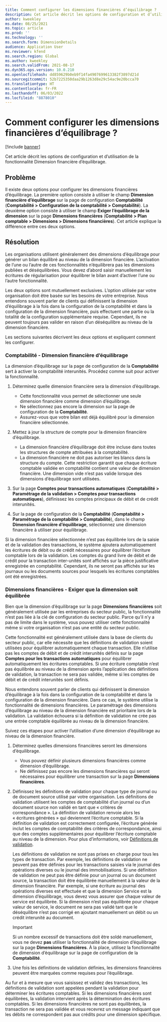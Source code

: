 ```yaml
---
title: Comment configurer les dimensions financières d’équilibrage ?
description: Cet article décrit les options de configuration et d’utilisation de la fonctionnalité Dimension financière d’équilibrage.
author: kweekley
ms.date: 08/25/2021
ms.topic: article
ms.prod: ''
ms.technology: ''
ms.search.form: DimensionDetails
audience: Application User
ms.reviewer: kfend
ms.search.region: Global
ms.author: kweekley
ms.search.validFrom: 2021-08-17
ms.dyn365.ops.version: 10.0.210
ms.openlocfilehash: dd859629b0eb9f14fa4907699613382f3897d21d
ms.sourcegitcommit: 52b7225350daa29b1263d8e29c54ac9e20bcca70
ms.translationtype: HT
ms.contentlocale: fr-FR
ms.lasthandoff: 06/03/2022
ms.locfileid: "8878010"
---
```

# <a name="how-do-i-set-up-balancing-financial-dimensions"></a>Comment configurer les dimensions financières d’équilibrage ?

[!include [banner](../includes/banner.md)]

Cet article décrit les options de configuration et d’utilisation de la fonctionnalité Dimension financière d’équilibrage.

## <a name="symptom"></a>Problème

Il existe deux options pour configurer les dimensions financières d’équilibrage. La première option consiste à utiliser le champ **Dimension financière d’équilibrage** sur la page de configuration **Comptabilité** (**Comptabilité \> Configuration de la comptabilité \> Comptabilité**). La deuxième option consiste à utiliser le champ **Exiger l’équilibrage de la dimension** sur la page **Dimensions financières** (**Comptabilité > Plan comptable \> Dimensions \> Dimensions financières**). Cet article explique la différence entre ces deux options.

## <a name="resolution"></a>Résolution

Les organisations utilisent généralement des dimensions d’équilibrage pour générer un bilan équilibré au niveau de la dimension financière. L’activation de l’une ou l’autre de ces fonctionnalités n’équilibrera pas les dimensions publiées et déséquilibrées. Vous devez d’abord saisir manuellement les écritures de régularisation pour équilibrer le bilan avant d’activer l’une ou l’autre fonctionnalité.

Les deux options sont mutuellement exclusives. L’option utilisée par votre organisation doit être basée sur les besoins de votre entreprise. Nous entendons souvent parler de clients qui définissent la dimension d’équilibrage à la fois dans la configuration de la comptabilité et dans la configuration de la dimension financière, puis effectuent une partie ou la totalité de la configuration supplémentaire requise. Cependant, ils ne peuvent toujours pas valider en raison d’un déséquilibre au niveau de la dimension financière.

Les sections suivantes décrivent les deux options et expliquent comment les configurer.

### <a name="ledger--balancing-financial-dimension"></a>Comptabilité - Dimension financière d’équilibrage

La dimension d’équilibrage sur la page de configuration de la **Comptabilité** sert à activer la comptabilité interunités. Procédez comme suit pour activer la fonctionnalité.

1. Déterminez quelle dimension financière sera la dimension d’équilibrage.

    - Cette fonctionnalité vous permet de sélectionner une seule dimension financière comme dimension d’équilibrage.
    - Ne sélectionnez pas encore la dimension sur la page de configuration de la **Comptabilité**.
    - Assurez-vous que votre bilan est déjà équilibré pour la dimension financière sélectionnée.

2. Mettez à jour la structure de compte pour la dimension financière d’équilibrage.

    - La dimension financière d’équilibrage doit être incluse dans toutes les structures de compte attribuées à la comptabilité.
    - La dimension financière ne doit pas autoriser les blancs dans la structure du compte. Cette restriction garantit que chaque écriture comptable validée en comptabilité contient une valeur de dimension financière. Une dimension vide n’est pas valide lorsque des dimensions d’équilibrage sont utilisées.

3. Sur la page **Comptes pour transactions automatiques** (**Comptabilité \> Paramétrage de la validation \> Comptes pour transactions automatiques**), définissez les comptes principaux de débit et de crédit interunités.
4. Sur la page de configuration de la **Comptabilité** (**Comptabilité \> Paramétrage de la comptabilité \> Comptabilité**), dans le champ **Dimension financière d’équilibrage**, sélectionnez une dimension financière à utiliser pour équilibrage.

Si la dimension financière sélectionnée n’est pas équilibrée lors de la saisie et de la validation des transactions, le système ajoutera automatiquement les écritures de débit ou de crédit nécessaires pour équilibrer l’écriture comptable lors de la validation. Les comptes du grand livre de débit et de crédit pour la transaction inter-unités sont affichés sur la pièce justificative enregistrée en comptabilité. Cependant, ils ne seront pas affichés sur les journaux ou les documents sources pour lesquels les écritures comptables ont été enregistrées.

### <a name="financial-dimensions--require-the-dimension-to-be-balanced"></a>Dimensions financières - Exiger que la dimension soit équilibrée

Bien que la dimension d’équilibrage sur la page **Dimensions financières** soit généralement utilisée par les entreprises du secteur public, la fonctionnalité n’est pas liée à la clé de configuration du secteur public. Parce qu’il n’y a pas de limite dans le système, vous pouvez utiliser cette fonctionnalité même si votre organisation n’est pas une entité du secteur public.

Cette fonctionnalité est généralement utilisée dans la base de clients du secteur public, car elle nécessite que les définitions de validation soient utilisées pour équilibrer automatiquement chaque transaction. Elle n’utilise pas les comptes de débit et de crédit interunités définis sur la page **Comptes pour les transactions automatiques** pour équilibrer automatiquement les écritures comptables. Si une écriture comptable n’est pas équilibrée au niveau de la dimension après l’application des définitions de validation, la transaction ne sera pas validée, même si les comptes de débit et de crédit interunités sont définis.

Nous entendons souvent parler de clients qui définissent la dimension d’équilibrage à la fois dans la configuration de la comptabilité et dans la configuration de la dimension financière. Dans ce cas, le système utilise la fonctionnalité de dimensions financières. Le paramétrage des dimensions d’équilibrage au niveau de la dimension financière est prioritaire lors de la validation. La validation échouera si la définition de validation ne crée pas une entrée comptable équilibrée au niveau de la dimension financière.

Suivez ces étapes pour activer l’utilisation d’une dimension d’équilibrage au niveau de la dimension financière.

1. Déterminez quelles dimensions financières seront les dimensions d’équilibrage.

    - Vous pouvez définir plusieurs dimensions financières comme dimension d’équilibrage.
    - Ne définissez pas encore les dimensions financières qui seront nécessaires pour équilibrer une transaction sur la page **Dimensions financières**.

2. Définissez les définitions de validation pour chaque type de journal ou de document source utilisé par votre organisation. Les définitions de validation utilisent les comptes de comptabilité d’un journal ou d’un document source non validé en tant que « critères de correspondance ». La définition de validation renvoie alors les « écritures générées » qui deviennent l’écriture comptable. Si la définition de validation est correctement configurée, l’écriture générée inclut les comptes de comptabilité des critères de correspondance, ainsi que des comptes supplémentaires pour équilibrer l’écriture comptable au niveau de la dimension. Pour plus d’informations, voir [Définitions de validation](posting-definitions.md). 
   
   Les définitions de validation ne sont pas prises en charge pour tous les types de transaction. Par exemple, les définitions de validation ne peuvent pas être définies pour les transactions saisies via le journal des opérations diverses ou le journal des immobilisations. Si une définition de validation ne peut pas être définie pour un journal ou un document source, la transaction doit être équilibrée manuellement à la valeur de la dimension financière. Par exemple, si une écriture au journal des opérations diverses est effectuée et que la dimension Service est la dimension d’équilibrage, vous devez vous assurer que chaque valeur de service est équilibrée.  Si la dimension n’est pas équilibrée pour chaque valeur de service, le document ne sera pas validé tant que le déséquilibre n’est pas corrigé en ajoutant manuellement un débit ou un crédit interunité au document. 

    > [!IMPORTANT]
    > Si un nombre excessif de transactions doit être soldé manuellement, vous ne devez **pas** utiliser la fonctionnalité de dimension d’équilibrage sur la page **Dimensions financières**. À la place, utilisez la fonctionnalité de dimension d’équilibrage sur la page de configuration de la **Comptabilité**.

3. Une fois les définitions de validation définies, les dimensions financières peuvent être marquées comme requises pour l’équilibrage.

Au fur et à mesure que vous saisissez et validez des transactions, les définitions de validation sont appelées pendant la validation pour déterminer les écritures comptables. Si les dimensions financières sont équilibrées, la validation intervient après la détermination des écritures comptables. Si les dimensions financières ne sont pas équilibrées, la transaction ne sera pas validée et vous recevrez un message indiquant que les débits ne correspondent pas aux crédits pour une dimension spécifique.
